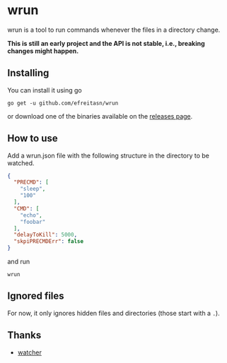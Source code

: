 # wrun
wrun is a tool to run commands whenever the files in a directory change.

**This is still an early project and the API is not stable, i.e., breaking changes might happen.**

## Installing
You can install it using go

```shell
go get -u github.com/efreitasn/wrun
```

or download one of the binaries available on the [releases page](https://github.com/efreitasn/wrun/releases).

## How to use
Add a wrun.json file with the following structure in the directory to be watched.

```json
{
  "PRECMD": [
    "sleep",
    "100"
  ],
  "CMD": [
    "echo",
    "foobar"
  ],
  "delayToKill": 5000,
  "skpiPRECMDErr": false
}
```

and run

```shell
wrun
```

## Ignored files
For now, it only ignores hidden files and directories (those start with a `.`).

## Thanks
* [watcher](https://github.com/radovskyb/watcher)